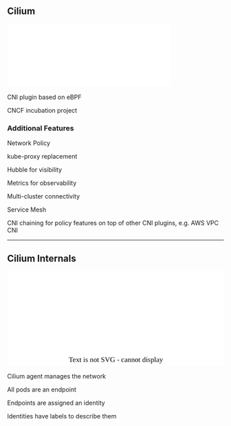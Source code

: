 ## Cilium

![](images/cilium.svg) <!-- .element: style="float: right; width: 25%;" -->

CNI plugin based on eBPF [](https://ebpf.io/)

CNCF incubation project [](https://www.cncf.io/projects/cilium/)

### Additional Features

Network Policy

kube-proxy replacement

Hubble for visibility

Metrics for observability

Multi-cluster connectivity

Service Mesh

CNI chaining for policy features on top of other CNI plugins, e.g. AWS VPC CNI

---

## Cilium Internals

![](120_kubernetes/cilium/agents.drawio.svg) <!-- .element: style="float: right; width: 45%;" -->

Cilium agent manages the network

All pods are an endpoint

Endpoints are assigned an identity

Identities have labels to describe them